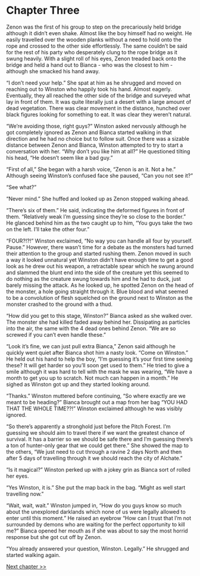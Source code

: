 # Chapter Three

Zenon was the first of his group to step on the precariously held bridge although it didn’t even shake. Almost like the boy himself had no weight. He easily travelled over the wooden planks without a need to hold onto the rope and crossed to the other side effortlessly. The same couldn’t be said for the rest of his party who desperately clung to the rope bridge as it swung heavily. With a slight roll of his eyes, Zenon treaded back onto the bridge and held a hand out to Bianca - who was the closest to him - although she smacked his hand away.

“I don’t need your help.” She spat at him as he shrugged and moved on reaching out to Winston who happily took his hand. Almost eagerly. Eventually, they all reached the other side of the bridge and surveyed what lay in front of them. It was quite literally just a desert with a large amount of dead vegetation. There was clear movement in the distance, hunched over black figures looking for something to eat. It was clear they weren’t natural.

“We’re avoiding those, right guys?” Winston asked nervously although he got completely ignored as Zenon and Bianca started walking in that direction and he had no choice but to follow suit. Once there was a sizable distance between Zenon and Bianca, Winston attempted to try to start a conversation with her. “Why don’t you like him at all?” He questioned tilting his head, “He doesn’t seem like a bad guy.” 

“First of all,” She began with a harsh voice, “Zenon is an it. Not a he.” Although seeing Winston’s confused face she paused, “Can you not see it?”

“See what?”

“Never mind.” She huffed and looked up as Zenon stopped walking ahead.

“There’s six of them.” He said, indicating the deformed figures in front of them. “Relatively weak I’m guessing since they’re so close to the border.” He glanced behind him as the two caught up to him, “You guys take the two on the left. I’ll take the other four.”

“FOUR?!?!” Winston exclaimed, “No way you can handle all four by yourself. Pause.” However, there wasn’t time for a debate as the monsters had turned their attention to the group and started rushing them. Zenon moved in such a way it looked unnatural yet Winston didn’t have enough time to get a good look as he drew out his weapon, a retractable spear which he swung around and slammed the blunt end into the side of the creature yet this seemed to do nothing as the creature swung towards him and he had to duck, just barely missing the attack. As he looked up, he spotted Zenon on the head of the monster, a hole going straight through it. Blue blood and what seemed to be a convolution of flesh squelched on the ground next to Winston as the monster crashed to the ground with a thud.

“How did you get to this stage, Winston?” Bianca asked as she walked over. The monster she had killed faded away behind her. Dissipating as particles into the air, the same with the 4 dead ones behind Zenon. “We are so screwed if you can’t even handle these.”

“Look it’s fine, we can just pull extra Bianca,” Zenon said although he quickly went quiet after Bianca shot him a nasty look. “Come on Winston.” He held out his hand to help the boy, “I’m guessing it’s your first time seeing these? It will get harder so you’ll soon get used to them.” He tried to give a smile although it was hard to tell with the mask he was wearing, “We have a month to get you up to scratch. Not much can happen in a month.” He sighed as Winston got up and they started looking around. 

“Thanks.” Winston muttered before continuing, “So where exactly are we meant to be heading?” Bianca brought out a map from her bag “YOU HAD THAT THE WHOLE TIME??!” Winston exclaimed although he was visibly ignored.

“So there’s apparently a stronghold just before the Pitch Forest.  I’m guessing we should aim to travel there if we want the greatest chance of survival. It has a barrier so we should be safe there and I’m guessing there’s a ton of hunter-only gear that we could get there.” She showed the map to the others, “We just need to cut through a ravine 2 days North and then after 5 days of travelling through it we should reach the city of Alchate.” 

“Is it magical?” Winston perked up with a jokey grin as Bianca sort of rolled her eyes.

“Yes Winston, it is.” She put the map back in the bag. “Might as well start travelling now.”

“Wait, wait, wait.” Winston jumped in, “How do you guys know so much about the unexplored darklands which none of us were legally allowed to enter until this moment.” He raised an eyebrow “How can I trust that I’m not surrounded by demons who are waiting for the perfect opportunity to kill me?” Bianca opened her mouth as if she was about to say the most horrid response but she got cut off by Zenon.

“You already answered your question, Winston. Legally.” He shrugged and started walking again.

[Next chapter >>](<Chapter 4.md>)
